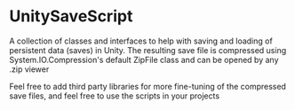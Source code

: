 # UnitySaveScript

A collection of classes and interfaces to help with saving and loading of persistent data (saves) in Unity. The resulting save file is compressed using System.IO.Compression's default ZipFile class and can be opened by any .zip viewer

  Feel free to add third party libraries for more fine-tuning of the compressed save files, and feel free to use the scripts in your projects
